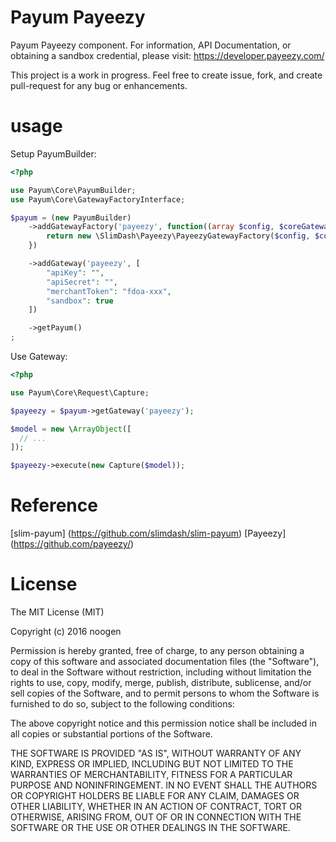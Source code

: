 # Payum Payeezy
Payum Payeezy component.  For information, API Documentation, or obtaining a sandbox credential, please visit: https://developer.payeezy.com/

This project is a work in progress.  Feel free to create issue, fork, and create pull-request for any bug or enhancements.

# usage
Setup PayumBuilder:
```php
<?php

use Payum\Core\PayumBuilder;
use Payum\Core\GatewayFactoryInterface;

$payum = (new PayumBuilder)
    ->addGatewayFactory('payeezy', function((array $config, $coreGatewayFactory) {
        return new \SlimDash\Payeezy\PayeezyGatewayFactory($config, $coreGatewayFactory);
    })

    ->addGateway('payeezy', [
        "apiKey": "",
        "apiSecret": "",
        "merchantToken": "fdoa-xxx",
        "sandbox": true
    ])

    ->getPayum()
;
```


Use Gateway:
```php
<?php

use Payum\Core\Request\Capture;

$payeezy = $payum->getGateway('payeezy');

$model = new \ArrayObject([
  // ...
]);

$payeezy->execute(new Capture($model));
```

# Reference
[slim-payum] (https://github.com/slimdash/slim-payum)
[Payeezy] (https://github.com/payeezy/)

# License
The MIT License (MIT)

Copyright (c) 2016 noogen

Permission is hereby granted, free of charge, to any person obtaining a copy of this software and associated documentation files (the "Software"), to deal in the Software without restriction, including without limitation the rights to use, copy, modify, merge, publish, distribute, sublicense, and/or sell copies of the Software, and to permit persons to whom the Software is furnished to do so, subject to the following conditions:

The above copyright notice and this permission notice shall be included in all copies or substantial portions of the Software.

THE SOFTWARE IS PROVIDED "AS IS", WITHOUT WARRANTY OF ANY KIND, EXPRESS OR IMPLIED, INCLUDING BUT NOT LIMITED TO THE WARRANTIES OF MERCHANTABILITY, FITNESS FOR A PARTICULAR PURPOSE AND NONINFRINGEMENT. IN NO EVENT SHALL THE AUTHORS OR COPYRIGHT HOLDERS BE LIABLE FOR ANY CLAIM, DAMAGES OR OTHER LIABILITY, WHETHER IN AN ACTION OF CONTRACT, TORT OR OTHERWISE, ARISING FROM, OUT OF OR IN CONNECTION WITH THE SOFTWARE OR THE USE OR OTHER DEALINGS IN THE SOFTWARE.

